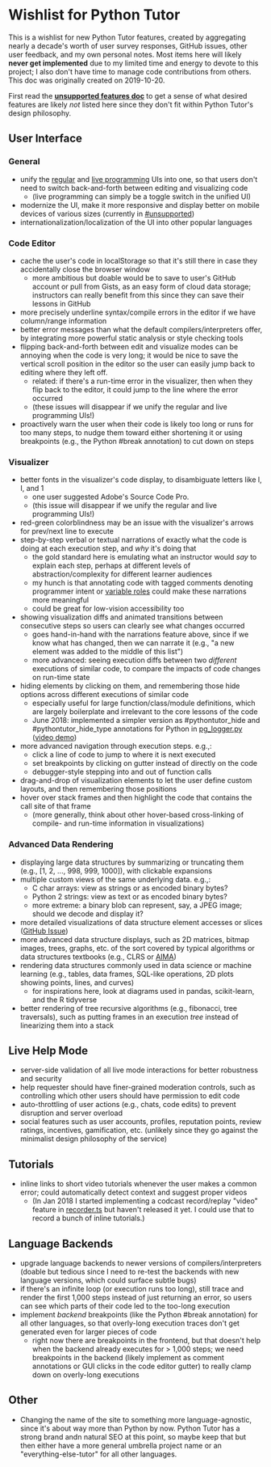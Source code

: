 # Wishlist for Python Tutor

This is a wishlist for new Python Tutor features, created by aggregating nearly a decade's worth of user survey responses, GitHub issues, other user feedback, and my own personal notes. Most items here will likely **never get implemented** due to my limited time and energy to devote to this project; I also don't have time to manage code contributions from others. This doc was originally created on 2019-10-20.

First read the [**unsupported features doc**](unsupported-features.md#read-this-first) to get a sense of what desired features are likely *not* listed here since they don't fit within Python Tutor's design philosophy.


## User Interface

### General

- unify the [regular](http://pythontutor.com/visualize.html) and [live programming](http://pythontutor.com/live.html) UIs into one, so that users don't need to switch back-and-forth between editing and visualizing code
  - (live programming can simply be a toggle switch in the unified UI)
- modernize the UI, make it more responsive and display better on mobile devices of various sizes (currently in [#unsupported](unsupported-features.md))
- internationalization/localization of the UI into other popular languages


### Code Editor

- cache the user's code in localStorage so that it's still there in case they accidentally close the browser window
  - more ambitious but doable would be to save to user's GitHub account or pull from Gists, as an easy form of cloud data storage; instructors can really benefit from this since they can save their lessons in GitHub
- more precisely underline syntax/compile errors in the editor if we have column/range information
- better error messages than what the default compilers/interpreters offer, by integrating more powerful static analysis or style checking tools
- flipping back-and-forth between edit and visualize modes can be annoying when the code is very long; it would be nice to save the vertical scroll position in the editor so the user can easily jump back to editing where they left off.
  - related: if there's a run-time error in the visualizer, then when they flip back to the editor, it could jump to the line where the error occurred
  - (these issues will disappear if we unify the regular and live programming UIs!)
- proactively warn the user when their code is likely too long or runs for too many steps, to nudge them toward either shortening it or using breakpoints (e.g., the Python #break annotation) to cut down on steps


### Visualizer

- better fonts in the visualizer's code display, to disambiguate letters like l, I, and 1
  - one user suggested Adobe's Source Code Pro.
  - (this issue will disappear if we unify the regular and live programming UIs!)
- red-green colorblindness may be an issue with the visualizer's arrows for prev/next line to execute
- step-by-step verbal or textual narrations of exactly what the code is doing at each execution step, and *why* it's doing that
  - the gold standard here is emulating what an instructor would *say* to explain each step, perhaps at different levels of abstraction/complexity for different learner audiences
  - my hunch is that annotating code with tagged comments denoting programmer intent or [variable roles](http://www.cs.joensuu.fi/~saja/var_roles/stud_vers/stud_Python_eng.html) could make these narrations more meaningful
  - could be great for low-vision accessibility too
- showing visualization diffs and animated transitions between consecutive steps so users can clearly see what changes occurred
  - goes hand-in-hand with the narrations feature above, since if we know what has changed, then we can narrate it (e.g., "a new element was added to the middle of this list")
  - more advanced: seeing execution diffs between two *different* executions of similar code, to compare the impacts of code changes on run-time state
- hiding elements by clicking on them, and remembering those hide options across different executions of similar code
  - especially useful for large function/class/module definitions, which are largely boilerplate and irrelevant to the core lessons of the code
  - June 2018: implemented a simpler version as #pythontutor_hide and #pythontutor_hide_type annotations for Python in [pg_logger.py](v5-unity/pg_logger.py) ([video demo](https://www.youtube.com/watch?v=Mxt9HZWgwAM&list=PLzV58Zm8FuBL2WxxZKGZ6j1dH8NKb_HYI&index=6))
- more advanced navigation through execution steps. e.g.,:
  - click a line of code to jump to where it is next executed
  - set breakpoints by clicking on gutter instead of directly on the code
  - debugger-style stepping into and out of function calls
- drag-and-drop of visualization elements to let the user define custom layouts, and then remembering those positions
- hover over stack frames and then highlight the code that contains the call site of that frame
  - (more generally, think about other hover-based cross-linking of compile- and run-time information in visualizations)


### Advanced Data Rendering

- displaying large data structures by summarizing or truncating them (e.g., [1, 2, ..., 998, 999, 1000]), with clickable expansions
- multiple custom views of the same underlying data. e.g.,:
  - C char arrays: view as strings or as encoded binary bytes?
  - Python 2 strings: view as text or as encoded binary bytes?
  - more extreme: a binary blob can represent, say, a JPEG image; should we decode and display it?
- more detailed visualizations of data structure element accesses or slices ([GitHub Issue](https://github.com/pgbovine/OnlinePythonTutor/issues/185))
- more advanced data structure displays, such as 2D matrices, bitmap images, trees, graphs, etc. of the sort covered by typical algorithms or data structures textbooks (e.g., CLRS or [AIMA](https://www.google.com/search?q=Artificial+Intelligence%3A+A+Modern+Approach&oq=Artificial+Intelligence%3A+A+Modern+Approach&aqs=chrome..69i57j69i60.2409j1j7&sourceid=chrome&ie=UTF-8))
- rendering data structures commonly used in data science or machine learning (e.g., tables, data frames, SQL-like operations, 2D plots showing points, lines, and curves)
  - for inspirations here, look at diagrams used in pandas, scikit-learn, and the R tidyverse
- better rendering of tree recursive algorithms (e.g., fibonacci, tree traversals), such as putting frames in an execution *tree* instead of linearizing them into a stack


## Live Help Mode

- server-side validation of all live mode interactions for better robustness and security
- help requester should have finer-grained moderation controls, such as controlling which other users should have permission to edit code
- auto-throttling of user actions (e.g., chats, code edits) to prevent disruption and server overload
- social features such as user accounts, profiles, reputation points, review ratings, incentives, gamification, etc. (unlikely since they go against the minimalist design philosophy of the service)


## Tutorials

- inline links to short video tutorials whenever the user makes a common error; could automatically detect context and suggest proper videos
  - (In Jan 2018 I started implementing a codcast record/replay "video" feature in [recorder.ts](v5-unity/js/recorder.ts) but haven't released it yet. I could use that to record a bunch of inline tutorials.)


## Language Backends

- upgrade language backends to newer versions of compilers/interpreters (doable but tedious since I need to re-test the backends with new language versions, which could surface subtle bugs)
- if there's an infinite loop (or execution runs too long), still trace and render the first 1,000 steps instead of just returning an error, so users can see which parts of their code led to the too-long execution
- implement *backend* breakpoints (like the Python #break annotation) for all other languages, so that overly-long execution traces don't get generated even for larger pieces of code
  - right now there are breakpoints in the frontend, but that doesn't help when the backend already executes for > 1,000 steps; we need breakpoints in the backend (likely implement as comment annotations or GUI clicks in the code editor gutter) to really clamp down on overly-long executions
  

## Other

- Changing the name of the site to something more language-agnostic, since it's about way more than Python by now. Python Tutor has a strong brand andn natural SEO at this point, so maybe keep that but then either have a more general umbrella project name or an "everything-else-tutor" for all other languages.
